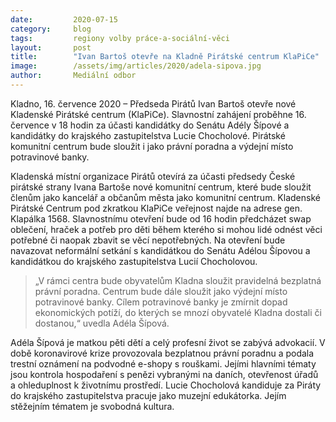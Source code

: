 ```yaml
---
date:         2020-07-15
category:     blog
tags:         regiony volby práce-a-sociální-věci
layout:       post
title:        "Ivan Bartoš otevře na Kladně Pirátské centrum KlaPiCe"
image:        /assets/img/articles/2020/adela-sipova.jpg
author:       Mediální odbor
---   
```



 

Kladno, 16. července 2020 – Předseda Pirátů Ivan Bartoš otevře nové Kladenské Pirátské centrum (KlaPiCe). Slavnostní zahájení proběhne 16. července v 18 hodin za účasti kandidátky do Senátu Adély Šípové a kandidátky do krajského zastupitelstva Lucie Chocholové. Pirátské komunitní centrum bude sloužit i jako právní poradna a výdejní místo potravinové banky.

Kladenská místní organizace Pirátů otevírá za účasti předsedy České pirátské strany Ivana Bartoše nové komunitní centrum, které bude sloužit členům jako kancelář a občanům města jako komunitní centrum. Kladenské Pirátské Centrum pod zkratkou KlaPiCe veřejnost najde na adrese gen. Klapálka 1568. Slavnostnímu otevření bude od 16 hodin předcházet swap oblečení, hraček a potřeb pro děti během kterého si mohou lidé odnést věci potřebné či naopak zbavit se věcí nepotřebných. Na otevření bude navazovat neformální setkání s kandidátkou do Senátu Adélou Šípovou a kandidátkou do krajského zastupitelstva Lucií Chocholovou.

> „V rámci centra bude obyvatelům Kladna sloužit pravidelná bezplatná právní poradna. Centrum bude dále sloužit jako výdejní místo potravinové banky. Cílem potravinové banky je zmírnit dopad ekonomických potíží, do kterých se mnozí obyvatelé Kladna dostali či dostanou,“ uvedla Adéla Šípová.

Adéla Šípová je matkou pěti dětí a celý profesní život se zabývá advokacií. V době koronavirové krize provozovala bezplatnou právní poradnu a podala trestní oznámení na podvodné e-shopy s rouškami. Jejími hlavními tématy jsou kontrola hospodaření s penězi vybranými na daních, otevřenost úřadů a ohleduplnost k životnímu prostředí. Lucie Chocholová kandiduje za Piráty do krajského zastupitelstva pracuje jako muzejní edukátorka. Jejím stěžejním tématem je svobodná kultura.
